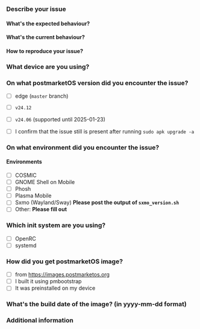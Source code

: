 <!--
	Thank you for using postmarketOS! In order to speed up process of resolving your issue,
	we would like you to fill in the following form.

	*** NOTE FOR CONFIDENTIAL ISSUES: ***
	A lot of people can read confidential pmaports issues! If you want to
	submit something that only the postmarketOS Core Team can see, write to
		team@postmarketos.org
	instead of opening an issue here!
-->
### Describe your issue
#### What's the expected behaviour?

#### What's the current behaviour?

#### How to reproduce your issue?

### What device are you using?
<!--
	Leave name of your device in vendor-codename format.
	If unsure, check name in the device package or leave full name of device
	PinePhone: which revision exactly? See https://wiki.pine64.org/index.php/PinePhone#Hardware_revisions
-->

### On what postmarketOS version did you encounter the issue?
<!--
	Replace space inside `[ ]` with `x` to fill the checkbox
-->
* [ ] edge (`master` branch)
* [ ] `v24.12`
* [ ] `v24.06` (supported until 2025-01-23)

* [ ] I confirm that the issue still is present after running `sudo apk upgrade -a`

### On what environment did you encounter the issue?
#### Environments
* [ ] COSMIC
* [ ] GNOME Shell on Mobile
* [ ] Phosh
* [ ] Plasma Mobile
* [ ] Sxmo (Wayland/Sway) **Please post the output of `sxmo_version.sh`**
* [ ] Other: **Please fill out**
### Which init system are you using?
* [ ] OpenRC
* [ ] systemd
### How did you get postmarketOS image?
* [ ] from https://images.postmarketos.org
* [ ] I built it using pmbootstrap
* [ ] It was preinstalled on my device
### What's the build date of the image? (in yyyy-mm-dd format)
<!--
	Notes:
		can be left empty if unsure
		If you downloaded image from images.postmarketos.org, date will be in yyyymmdd format
-->

### Additional information
<!--
	logs, etc. -- make use <details> for long listings

	If your device displays an error message on boot or drops to the debug
	shell, attaching it to your PC with a USB cable may show a removable USB
	drive. You can drag and drop the .tar.gz file or otherwise upload it
	here.

	Refer to the README file on the device for more information.
-->

